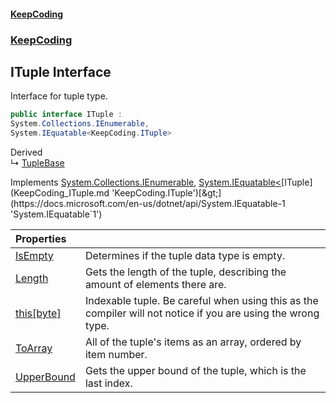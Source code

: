 #### [KeepCoding](index.md 'index')
### [KeepCoding](KeepCoding.md 'KeepCoding')
## ITuple Interface
Interface for tuple type.   
```csharp
public interface ITuple :
System.Collections.IEnumerable,
System.IEquatable<KeepCoding.ITuple>
```

Derived  
&#8627; [TupleBase](KeepCoding_TupleBase.md 'KeepCoding.TupleBase')  

Implements [System.Collections.IEnumerable](https://docs.microsoft.com/en-us/dotnet/api/System.Collections.IEnumerable 'System.Collections.IEnumerable'), [System.IEquatable&lt;](https://docs.microsoft.com/en-us/dotnet/api/System.IEquatable-1 'System.IEquatable`1')[ITuple](KeepCoding_ITuple.md 'KeepCoding.ITuple')[&gt;](https://docs.microsoft.com/en-us/dotnet/api/System.IEquatable-1 'System.IEquatable`1')  

| Properties | |
| :--- | :--- |
| [IsEmpty](KeepCoding_ITuple_IsEmpty.md 'KeepCoding.ITuple.IsEmpty') | Determines if the tuple data type is empty.<br/> |
| [Length](KeepCoding_ITuple_Length.md 'KeepCoding.ITuple.Length') | Gets the length of the tuple, describing the amount of elements there are.<br/> |
| [this[byte]](KeepCoding_ITuple_this_byte_.md 'KeepCoding.ITuple.this[byte]') | Indexable tuple. Be careful when using this as the compiler will not notice if you are using the wrong type.<br/> |
| [ToArray](KeepCoding_ITuple_ToArray.md 'KeepCoding.ITuple.ToArray') | All of the tuple's items as an array, ordered by item number.<br/> |
| [UpperBound](KeepCoding_ITuple_UpperBound.md 'KeepCoding.ITuple.UpperBound') | Gets the upper bound of the tuple, which is the last index.<br/> |
